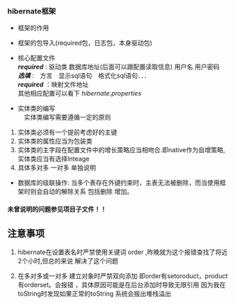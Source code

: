 ### hibernate框架
* 框架的作用  
* 框架的包导入(required包，日志包，本身驱动包)
* 核心配置文件  
_**required**_ : 驱动类 数据库地址(后面可以跟配置读取信息) 用户名 用户密码  
_**选填**_ :　方言　显示sql语句　格式化sql语句．．．  
_**required**_ ：映射文件地址  
其他相应配置可以看下 _hibernate.properties_

* 实体类的编写  
　实体类编写需要遵循一定的原则
 1. 实体类必须有一个提前考虑好的主键
 2. 实体类的属性应当为包装类
 3. 实体类的主字段在配置文件中的增长策略应当相吻合.即native作为自增策略,实体类应当有选择Inteage
  4. 具体多对多 一对多 单独说明


* 数据库的级联操作: 当多个表存在外键约束时，主表无法被删除，而当使用框架时则会自动的解除关系 包括删除 增加。


#### 未曾说明的问题参见项目子文件！！  

## 注意事项 ##
  1. hibernate在设置表名时严禁使用关键词 order ,昨晚就为这个报错查找了将近2个小时,但总的来说 解决了这个问题

  2. 在多对多或一对多 建立对象时严禁双向添加 即order有setoroduct，product有orderset。会报错 ，具体原因可能是在后台添加时导致无限引用 因为我在toString时发现如果正常的toString 系统会报出堆栈溢出
